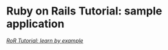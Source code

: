 # Ruby on Rails Tutorial: sample application

[*RoR Tutorial: learn by example*](http://railstutorial.org/)